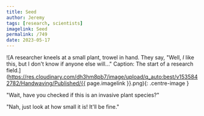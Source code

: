 ```yaml
---
title: Seed
author: Jeremy
tags: [research, scientists]
imagelink: Seed
permalink: /749
date: 2023-05-17
---
```


![A researcher kneels at a small plant, trowel in hand. They say, "Well, *I* like this, but I don't know if anyone else will..." Caption: The start of a research field.](https://res.cloudinary.com/dh3hm8pb7/image/upload/q_auto:best/v1535842782/Handwaving/Published/{{ page.imagelink }}.png){: .centre-image }

"Wait, have you checked if this is an invasive plant species?"

"Nah, just look at how small it is! It'll be fine."
